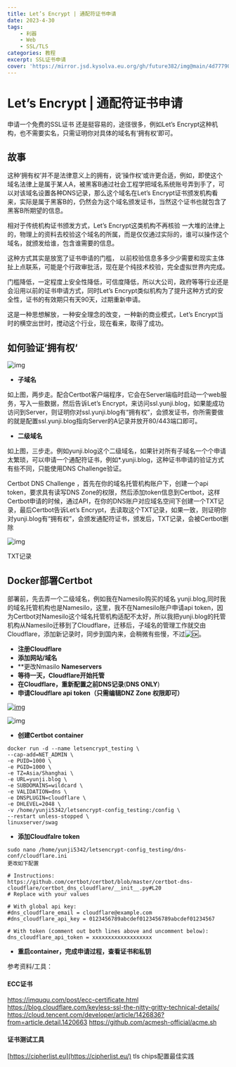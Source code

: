 ```yaml
---
title: Let’s Encrypt | 通配符证书申请
date: 2023-4-30
tags: 
    - 利器
    - Web
    - SSL/TLS
categories: 教程
excerpt: SSL证书申请
cover: 'https://mirror.jsd.kysolva.eu.org/gh/future382/img@main/4d77790f7e554f559cb64b0960e21d1a.webp'
---
```




# Let’s Encrypt | 通配符证书申请

申请一个免费的SSL证书 还是挺容易的，途径很多，例如Let’s Encrypt这种机构，也不需要实名，只需证明你对具体的域名有‘拥有权’即可。

## 故事

这种‘拥有权’并不是法律意义上的拥有，说‘操作权’或许更合适，例如，即使这个域名法律上是属于某人A，被黑客B通过社会工程学把域名系统账号弄到手了，可以对该域名设置各种DNS记录，那么这个域名在Let’s Encrypt证书颁发机构看来，实际是属于黑客B的，仍然会为这个域名颁发证书，当然这个证书也就包含了黑客B所期望的信息。

相对于传统机构证书颁发方式，Let’s Encrypt这类机构不再核验 一大堆的法律上的，物理上的资料去校验这个域名的所属，而是仅仅通过实际的，谁可以操作这个域名，就颁发给谁，包含谁需要的信息。

这种方式其实是放宽了证书申请的门槛， 以前校验信息多多少少需要和现实主体扯上点联系，可能是个行政审批活，现在是个纯技术校验，完全虚拟世界内完成。

门槛降低，一定程度上安全性降低，可信度降低，所以大公司，政府等等行业还是会沿用以前的证书申请方式，同时Let’s Encrypt类似机构为了提升这种方式的安全性，证书的有效期只有天90天，过期重新申请。

这是一种思想解放，一种安全理念的改变，一种新的商业模式，Let’s Encrypt当时的横空出世时，搅动这个行业，现在看来，取得了成功。

## 如何验证’拥有权‘

![img](https://blog-samliu-tech-1300751433.cos.ap-shanghai.myqcloud.com/wp-content/uploads/2022/08/image-8.png)

- **子域名**

如上图，两步走。配合Certbot客户端程序，它会在Server端临时启动一个web服务，写入一些数据，然后告诉Let’s Encrypt，来访问ssl.yunji.blog，如果能成功访问到Server，则证明你对ssl.yunji.blog有“拥有权”，会颁发证书，你所需要做的就是配置ssl.yunji.blog指向Server的A记录并放开80/443端口即可。

- **二级域名**

如上图，三步走。例如yunji.blog这个二级域名，如果针对所有子域名一个个申请太繁琐，可以申请一个通配符证书，例如*.yunji.blog，这种证书申请的验证方式有些不同，只能使用DNS Challenge验证。

Certbot DNS Challenge ，首先在你的域名托管机构账户下，创建一个api token，要求具有读写DNS Zone的权限，然后添加token信息到Certbot，这样Certbot申请的时候，通过API，在你的DNS账户对应域名空间下创建一个TXT记录，最后Certbot告诉Let’s Encrypt，去读取这个TXT记录，如果一致，则证明你对yunji.blog有“拥有权”，会颁发通配符证书，颁发后，TXT记录，会被Certbot删除

![img](https://blog-samliu-tech-1300751433.cos.ap-shanghai.myqcloud.com/wp-content/uploads/2022/08/cloudflare_DNS-TXT-1024x50.jpg)

TXT记录

## Docker部署Certbot

部署前，先去弄一个二级域名，例如我在Namesilo购买的域名 yunji.blog,同时我的域名托管机构也是Namesilo，这里，我不在Namesilo账户申请api token，因为Certbot对Namesilo这个域名托管机构适配不太好，所以我把yunji.blog的托管机构从Namesilo迁移到了Cloudflare，迁移后，子域名的管理工作就交由Cloudflare，添加新记录时，同步到国内来，会稍微有些慢，不过![🆗](https://s.w.org/images/core/emoji/14.0.0/svg/1f197.svg)。

- **注册Cloudflare**
- **添加网站/域名**
- **更改Nmasilo **Nameservers**
- **等待一天，Cloudflare开始托管**
- **在Cloudflare，重新配置之前DNS记录**(**DNS ONLY**)
- **申请Cloudflare api token（只需编辑DNZ Zone 权限即可）**

[![img](https://blog-samliu-tech-1300751433.cos.ap-shanghai.myqcloud.com/wp-content/uploads/2022/08/image-9-1024x378.png)](https://blog-samliu-tech-1300751433.cos.ap-shanghai.myqcloud.com/wp-content/uploads/2022/08/image-9.png)

![img](https://blog-samliu-tech-1300751433.cos.ap-shanghai.myqcloud.com/wp-content/uploads/2022/08/image-10.png)

- **创建Certbot container**

```
docker run -d --name letsencrypt_testing \
--cap-add=NET_ADMIN \
-e PUID=1000 \
-e PGID=1000 \
-e TZ=Asia/Shanghai \
-e URL=yunji.blog \
-e SUBDOMAINS=wildcard \
-e VALIDATION=dns \
-e DNSPLUGIN=cloudflare \
-e DHLEVEL=2048 \
-v /home/yunji5342/letsencrypt-config_testing:/config \
--restart unless-stopped \
linuxserver/swag
```

- **添加Cloudfalre token**

```
sudo nano /home/yunji5342/letsencrypt-config_testing/dns-conf/cloudflare.ini
更改如下配置
 
# Instructions: https://github.com/certbot/certbot/blob/master/certbot-dns-cloudflare/certbot_dns_cloudflare/__init__.py#L20
# Replace with your values
 
# With global api key:
#dns_cloudflare_email = cloudflare@example.com
#dns_cloudflare_api_key = 0123456789abcdef0123456789abcdef01234567
 
# With token (comment out both lines above and uncomment below):
dns_cloudflare_api_token = xxxxxxxxxxxxxxxxxxx
```

- **重启container，完成申请过程，查看证书和私钥**

  

参考资料/工具：

#### ECC证书

https://imququ.com/post/ecc-certificate.html
https://blog.cloudflare.com/keyless-ssl-the-nitty-gritty-technical-details/
https://cloud.tencent.com/developer/article/1426836?from=article.detail.1420663
https://github.com/acmesh-official/acme.sh

#### 证书测试工具

[https://cipherlist.eu](https://cipherlist.eu/) tls chips配置最佳实践
